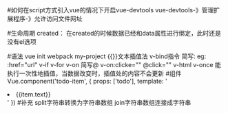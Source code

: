 #如何在script方式引入vue的情况下开启vue-devtools
 vue-devtools-》管理扩展程序-》允许访问文件网址

#生命周期
  created： 在created的时候数据已经和data属性进行绑定，此时还是没有el选项

#语法
vue init webpack my-project
 {{}}文本插值法
 v-bind指令  简写: eg: :href="url"
 v-if
 v-for
 v-on 简写@ v-on:clicke="" @click=""
 v-html
 v-once 能执行一次性地插值，当数据改变时，插值处的内容不会更新
 #组件
Vue.component('todo-item', {
            props: ['todo'],
            template: '<li>{{item.text}}</li>'
        })
 #补充
 split字符串转换为字符串数组
 join字符串数组连接成字符串